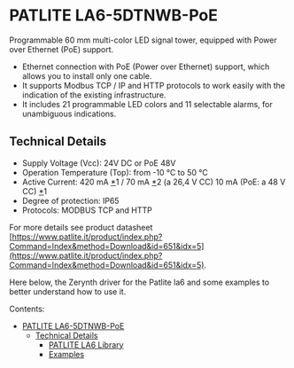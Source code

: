 # PATLITE LA6-5DTNWB-PoE

Programmable 60 mm multi-color LED signal tower, equipped with Power over Ethernet (PoE) support.


* Ethernet connection with PoE (Power over Ethernet) support, which allows you to install only one cable.
* It supports Modbus TCP / IP and HTTP protocols to work easily with the indication of the existing infrastructure.
* It includes 21 programmable LED colors and 11 selectable alarms, for unambiguous indications.


## Technical Details

-   Supply Voltage (Vcc): 24V DC or PoE 48V
-   Operation Temperature (Top): from -10 °C to 50 °C
-   Active Current: 420 mA  [*](/latest/reference/libs/patlite/la6/docs/)1 / 70 mA  [*](/latest/reference/libs/patlite/la6/docs/)2 (a 26,4 V CC) 10 mA (PoE: a 48 V CC)  [*](/latest/reference/libs/patlite/la6/docs/)1
-   Degree of protection: IP65
-   Protocols: MODBUS TCP and HTTP

For more details see product datasheet  [https://www.patlite.it/product/index.php?Command=Index&method=Download&id=651&idx=5](https://www.patlite.it/product/index.php?Command=Index&method=Download&id=651&idx=5).

Here below, the Zerynth driver for the Patlite la6 and some examples to better understand how to use it.


Contents:

-   [PATLITE LA6-5DTNWB-PoE](/latest/reference/libs/patlite/la6/docs/)
    -   [Technical Details](/latest/reference/libs/patlite/la6/docs/#technical-details)
        -   [PATLITE LA6 Library](/latest/reference/libs/patlite/la6/docs/la6/)
        -   [Examples](/latest/reference/libs/patlite/la6/docs/examples/)
<!--stackedit_data:
eyJoaXN0b3J5IjpbOTc2NTg5Mzc2XX0=
-->

